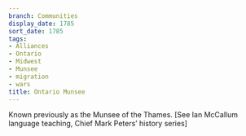 ```yaml
---
branch: Communities
display_date: 1785
sort_date: 1785
tags:
- Alliances
- Ontario
- Midwest
- Munsee
- migration
- wars
title: Ontario Munsee
---
```


Known previously as the Munsee of the Thames. [See Ian McCallum language teaching, Chief Mark Peters’ history series]